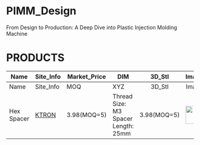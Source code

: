 # PIMM_Design
From Design to Production: A Deep Dive into Plastic Injection Molding Machine



# PRODUCTS
| Name | Site_Info | Market_Price| DIM | 3D_Stl | Image |
| --- | --- | --- |  --- | :---: | :---: |
| Name | Site_Info | MOQ| XYZ | 3D_Stl | Image |
| Hex Spacer | [KTRON](https://www.ktron.in/product/m3-x-25mm-hex-spacer-threaded-female/) | 3.98(MOQ=5) | Thread Size: M3 Spacer Length: 25mm | 3.98(MOQ=5) | <img src="riocore/boards/Altera10M08Eval/board.png" height="48"> |
